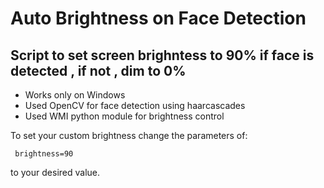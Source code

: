 # Auto Brightness on Face Detection
## Script to set screen brighntess to 90% if face is detected , if not , dim to 0%
- Works only on Windows
- Used OpenCV for face detection using haarcascades
- Used WMI python module for brightness control

To set your custom brightness change the parameters of:
```
 brightness=90
 ```
 to your desired value.

